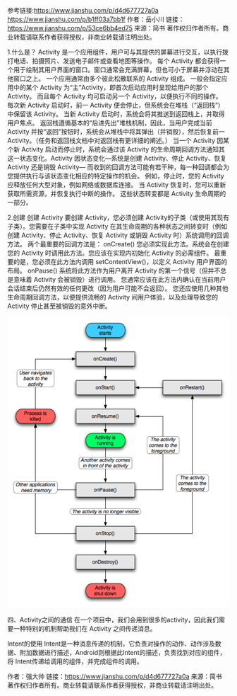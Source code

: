 参考链接:https://www.jianshu.com/p/d4d677727a0a
https://www.jianshu.com/p/b1ff03a7bb1f
作者：岳小川
链接：https://www.jianshu.com/p/53ce6bb4ed75
来源：简书
著作权归作者所有。商业转载请联系作者获得授权，非商业转载请注明出处。

1.什么是？
Activity
是一个应用组件，用户可与其提供的屏幕进行交互，以执行拨打电话、拍摄照片、发送电子邮件或查看地图等操作。 每个 Activity 都会获得一个用于绘制其用户界面的窗口。窗口通常会充满屏幕，但也可小于屏幕并浮动在其他窗口之上。
一个应用通常由多个彼此松散联系的 Activity 组成。 一般会指定应用中的某个 Activity 为“主”Activity，即首次启动应用时呈现给用户的那个 Activity。 而且每个 Activity 均可启动另一个 Activity，以便执行不同的操作。 每次新 Activity 启动时，前一 Activity 便会停止，但系统会在堆栈（“返回栈”）中保留该 Activity。 当新 Activity 启动时，系统会将其推送到返回栈上，并取得用户焦点。 返回栈遵循基本的“后进先出”堆栈机制，因此，当用户完成当前 Activity 并按“返回”按钮时，系统会从堆栈中将其弹出（并销毁），然后恢复前一 Activity。（任务和返回栈文档中对返回栈有更详细的阐述。）
当一个 Activity 因某个新 Activity 启动而停止时，系统会通过该 Activity 的生命周期回调方法通知其这一状态变化。Activity 因状态变化—系统是创建 Activity、停止 Activity、恢复 Activity 还是销毁 Activity— 而收到的回调方法可能有若干种，每一种回调都会为您提供执行与该状态变化相应的特定操作的机会。 例如，停止时，您的 Activity 应释放任何大型对象，例如网络或数据库连接。 当 Activity 恢复时，您可以重新获取所需资源，并恢复执行中断的操作。 这些状态转变都是 Activity 生命周期的一部分。

2.创建
创建 Activity
要创建 Activity，您必须创建 Activity的子类（或使用其现有子类）。您需要在子类中实现 Activity 在其生命周期的各种状态之间转变时（例如创建 Activity、停止 Activity、恢复 Activity 或销毁 Activity 时）系统调用的回调方法。 两个最重要的回调方法是：
onCreate()
您必须实现此方法。系统会在创建您的 Activity 时调用此方法。您应该在实现内初始化 Activity 的必需组件。 最重要的是，您必须在此方法内调用 setContentView()，以定义 Activity 用户界面的布局。
onPause()
系统将此方法作为用户离开 Activity 的第一个信号（但并不总是意味着 Activity 会被销毁）进行调用。 您通常应该在此方法内确认在当前用户会话结束后仍然有效的任何更改（因为用户可能不会返回）。
您还应使用几种其他生命周期回调方法，以便提供流畅的 Activity 间用户体验，以及处理导致您的 Activity 停止甚至被销毁的意外中断。

![生命周期](https://github.com/hey-monster/Android/blob/master/image/activity-1.png)

四、Activity之间的通信
在一个项目中，我们会用到很多的activity，因此我们需要一种特别的机制帮助我们在 Activity 之间传递消息。

Intent的使用
Intent是一种消息传递的机制，它负责对操作的动作、动作涉及数据、附加数据进行描述，Android则根据此Intent的描述，负责找到对应的组件，将 Intent传递给调用的组件，并完成组件的调用。

作者：强大帅
链接：https://www.jianshu.com/p/d4d677727a0a
来源：简书
著作权归作者所有。商业转载请联系作者获得授权，非商业转载请注明出处。
